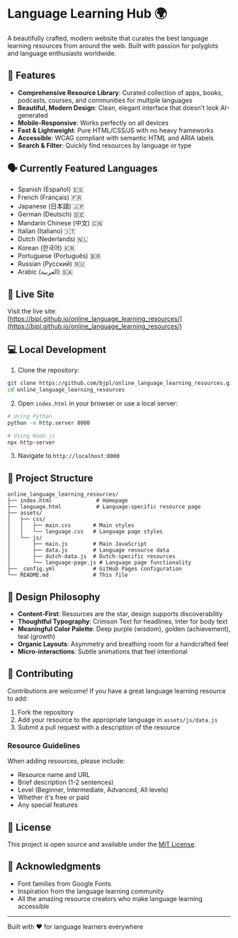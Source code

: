 # Language Learning Hub 🌍

A beautifully crafted, modern website that curates the best language learning resources from around the web. Built with passion for polyglots and language enthusiasts worldwide.

## 🌟 Features

- **Comprehensive Resource Library**: Curated collection of apps, books, podcasts, courses, and communities for multiple languages
- **Beautiful, Modern Design**: Clean, elegant interface that doesn't look AI-generated
- **Mobile-Responsive**: Works perfectly on all devices
- **Fast & Lightweight**: Pure HTML/CSS/JS with no heavy frameworks
- **Accessible**: WCAG compliant with semantic HTML and ARIA labels
- **Search & Filter**: Quickly find resources by language or type

## 🗣️ Currently Featured Languages

- Spanish (Español) 🇪🇸
- French (Français) 🇫🇷
- Japanese (日本語) 🇯🇵
- German (Deutsch) 🇩🇪
- Mandarin Chinese (中文) 🇨🇳
- Italian (Italiano) 🇮🇹
- Dutch (Nederlands) 🇳🇱
- Korean (한국어) 🇰🇷
- Portuguese (Português) 🇧🇷
- Russian (Русский) 🇷🇺
- Arabic (العربية) 🇸🇦

## 🚀 Live Site

Visit the live site: [https://bjpl.github.io/online_language_learning_resources/](https://bjpl.github.io/online_language_learning_resources/)

## 💻 Local Development

1. Clone the repository:
```bash
git clone https://github.com/bjpl/online_language_learning_resources.git
cd online_language_learning_resources
```

2. Open `index.html` in your browser or use a local server:
```bash
# Using Python
python -m http.server 8000

# Using Node.js
npx http-server
```

3. Navigate to `http://localhost:8000`

## 📁 Project Structure

```
online_language_learning_resources/
├── index.html              # Homepage
├── language.html           # Language-specific resource page
├── assets/
│   ├── css/
│   │   ├── main.css       # Main styles
│   │   └── language.css   # Language page styles
│   └── js/
│       ├── main.js        # Main JavaScript
│       ├── data.js        # Language resource data
│       ├── dutch-data.js  # Dutch-specific resources
│       └── language-page.js # Language page functionality
├── _config.yml            # GitHub Pages configuration
└── README.md              # This file
```

## 🎨 Design Philosophy

- **Content-First**: Resources are the star, design supports discoverability
- **Thoughtful Typography**: Crimson Text for headlines, Inter for body text
- **Meaningful Color Palette**: Deep purple (wisdom), golden (achievement), teal (growth)
- **Organic Layouts**: Asymmetry and breathing room for a handcrafted feel
- **Micro-interactions**: Subtle animations that feel intentional

## 🤝 Contributing

Contributions are welcome! If you have a great language learning resource to add:

1. Fork the repository
2. Add your resource to the appropriate language in `assets/js/data.js`
3. Submit a pull request with a description of the resource

### Resource Guidelines

When adding resources, please include:
- Resource name and URL
- Brief description (1-2 sentences)
- Level (Beginner, Intermediate, Advanced, All levels)
- Whether it's free or paid
- Any special features

## 📄 License

This project is open source and available under the [MIT License](LICENSE).

## 🙏 Acknowledgments

- Font families from Google Fonts
- Inspiration from the language learning community
- All the amazing resource creators who make language learning accessible

---

Built with ❤️ for language learners everywhere